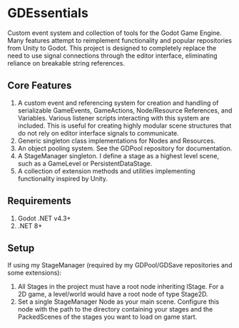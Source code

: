 GDEssentials
=================
Custom event system and collection of tools for the Godot Game Engine. Many features attempt to reimplement functionality and popular repositories from Unity to Godot. This project is designed to completely replace the need to use signal connections through the editor interface, eliminating reliance on breakable string references.

Core Features
----
1. A custom event and referencing system for creation and handling of serializable GameEvents, GameActions, Node/Resource References, and Variables. Various listener scripts interacting with this system are included. This is useful for creating highly modular scene structures that do not rely on editor interface signals to communicate.
2. Generic singleton class implementations for Nodes and Resources.
3. An object pooling system. See the GDPool repository for documentation.
4. A StageManager singleton. I define a stage as a highest level scene, such as a GameLevel or PersistentDataStage.
5. A collection of extension methods and utilities implementing functionality inspired by Unity.

Requirements
----
1. Godot .NET v4.3+
2. .NET 8+

Setup
----
If using my StageManager (required by my GDPool/GDSave repositories and some extensions):
1. All Stages in the project must have a root node inheriting IStage. For a 2D game, a level/world would have a root node of type Stage2D.
2. Set a single StageManager Node as your main scene. Configure this node with the path to the directory containing your stages and the PackedScenes of the stages you want to load on game start.
